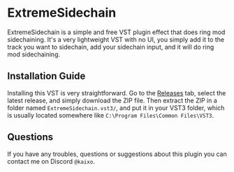 # ExtremeSidechain
ExtremeSidechain is a simple and free VST plugin effect that does ring mod sidechaining. It's a very lightweight VST with no UI, you simply add it to the track you want to sidechain, add your sidechain input, and it will do ring mod sidechaining.


## Installation Guide
Installing this VST is very straightforward. Go to the [Releases](https://github.com/KaixoCode/ExtremeSidechain/releases) tab, select the latest release, and simply download the ZIP file. Then extract the ZIP in a folder named `ExtremeSidechain.vst3/`, and put it in your VST3 folder, which is usually located somewhere like `C:\Program Files\Common Files\VST3`.

## Questions
If you have any troubles, questions or suggestions about this plugin you can contact me on Discord `@kaixo`.
